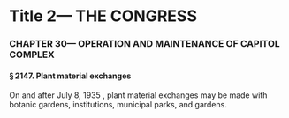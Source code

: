 
# Title 2— THE CONGRESS
### CHAPTER 30— OPERATION AND MAINTENANCE OF CAPITOL COMPLEX
#### § 2147. Plant material exchanges

On and after July 8, 1935 , plant material exchanges may be made with botanic gardens, institutions, municipal parks, and gardens.
